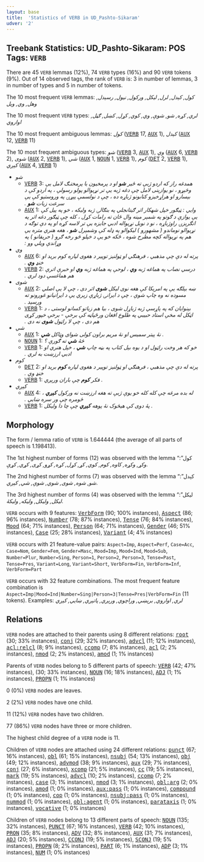 ```yaml
---
layout: base
title:  'Statistics of VERB in UD_Pashto-Sikaram'
udver: '2'
---
```


## Treebank Statistics: UD_Pashto-Sikaram: POS Tags: `VERB`

There are 45 `VERB` lemmas (12%), 74 `VERB` types (16%) and 90 `VERB` tokens (9%).
Out of 14 observed tags, the rank of `VERB` is: 3 in number of lemmas, 3 in number of types and 5 in number of tokens.

The 10 most frequent `VERB` lemmas: <em>کول, کېدل, لرل, لیکل, ورکول, نیول, رسېدل, وهل, وي, ویل</em>

The 10 most frequent `VERB` types:  <em>لري, کړه, شو, شوې, وي, کوي, کړل, کښل, ګڼل, اواروي</em>

The 10 most frequent ambiguous lemmas: <em>کول</em> (<tt><a href="ps_sikaram-pos-VERB.html">VERB</a></tt> 17, <tt><a href="ps_sikaram-pos-AUX.html">AUX</a></tt> 1), <em>کېدل</em> (<tt><a href="ps_sikaram-pos-AUX.html">AUX</a></tt> 12, <tt><a href="ps_sikaram-pos-VERB.html">VERB</a></tt> 11)

The 10 most frequent ambiguous types:  <em>شو</em> (<tt><a href="ps_sikaram-pos-VERB.html">VERB</a></tt> 3, <tt><a href="ps_sikaram-pos-AUX.html">AUX</a></tt> 1), <em>وي</em> (<tt><a href="ps_sikaram-pos-AUX.html">AUX</a></tt> 6, <tt><a href="ps_sikaram-pos-VERB.html">VERB</a></tt> 2), <em>شوى</em> (<tt><a href="ps_sikaram-pos-AUX.html">AUX</a></tt> 2, <tt><a href="ps_sikaram-pos-VERB.html">VERB</a></tt> 1), <em>شي</em> (<tt><a href="ps_sikaram-pos-AUX.html">AUX</a></tt> 1, <tt><a href="ps_sikaram-pos-NOUN.html">NOUN</a></tt> 1, <tt><a href="ps_sikaram-pos-VERB.html">VERB</a></tt> 1), <em>کوم</em> (<tt><a href="ps_sikaram-pos-DET.html">DET</a></tt> 2, <tt><a href="ps_sikaram-pos-VERB.html">VERB</a></tt> 1), <em>کېږي</em> (<tt><a href="ps_sikaram-pos-AUX.html">AUX</a></tt> 4, <tt><a href="ps_sikaram-pos-VERB.html">VERB</a></tt> 1)


* <em>شو</em>
  * <tt><a href="ps_sikaram-pos-VERB.html">VERB</a></tt> 3: <em>همدغه راز که اردو ژبې ته ځیر <b>شو</b> او د پرمخیون يا پرمختـګ لامل يې وڅېړو ، نو يوازېنى لامل چې دغه ژبه يې تر نړيوالو پولو رسولې ، په اردو کې د بېسارو او هراړخیزو کتابونو ژباړه ده ، چې د نولسمې پېړۍ په وروستیو کې يې سرعت زيات <b>شو</b> .‏</em>
  * <tt><a href="ps_sikaram-pos-AUX.html">AUX</a></tt> 1: <em>وايي : ټیګور خپل شهکار اثر ګیتانجلي په بنګالۍ ژبه ولیکه ، خو په پیل کې يې يوازې د ګوتو په شمېر مینه وال ځان ته رامات کړل ، کله چې ټیګور دغه اثر په انګرېزۍ راوژباړه ، نو د نوبل نړيواله ادبي جايزه يې تر لاسه کړه او په دې توګه د نړيوالو نوماندو ( مشهورو ) لیکوالو په ډله کې وشمېرل <b>شو</b> ، هغه هنري متره يې هم په نړيواله کچه مطرح شوه ، ځکه خو يې د خپلو څو رخه ګرو ( حريفانو ) په وړاندې ويلي وو :‏</em>
* <em>وي</em>
  * <tt><a href="ps_sikaram-pos-AUX.html">AUX</a></tt> 6: <em>پرته له دې چې مذهبي ، فرهنګي او ټولنیز توپیر د هغوى لپاره کوم بريد او خنډ <b>وي</b> .‏</em>
  * <tt><a href="ps_sikaram-pos-VERB.html">VERB</a></tt> 2: <em>درسي نصاب په هماغه ژبه <b>وي</b> ، لوحې په هماغه ژبه <b>وي</b> او خبرې اترې هم هماغسې دود لري .‏</em>
* <em>شوى</em>
  * <tt><a href="ps_sikaram-pos-AUX.html">AUX</a></tt> 2: <em>ښه بېلګه يې په امريکا کې هغه نوى لیکل <b>شوى</b> اثر دى ، چې لا يې اصلي مسوده نه وه چاپ شوې ، چې د ايرانۍ ژباړې زېري يې د ايرانیانو غوږونو ته ورسېد .‏</em>
  * <tt><a href="ps_sikaram-pos-VERB.html">VERB</a></tt> 1: <em>بېنوايان که په پاړسي ژبه ژباړل شوى ، بیا هم زياتو کسانو لوستى ، د اټکل له مخې استاد حبیبي په طلوع افغان ورځپاڼه کې برخې - برخې خپور کړى هم دى ، چې لا راټول <b>شوى</b> نه دى .‏</em>
* <em>شي</em>
  * <tt><a href="ps_sikaram-pos-AUX.html">AUX</a></tt> 1: <em>نۀ پیتر سمیس او نۀ مریم براون کولی شوای وټاکل <b>شي</b> .</em>
  * <tt><a href="ps_sikaram-pos-NOUN.html">NOUN</a></tt> 1: <em>څۀ <b>شي</b> ته ګورې ؟</em>
  * <tt><a href="ps_sikaram-pos-VERB.html">VERB</a></tt> 1: <em>خو که هر وخت راټول او د يوه بېل کتاب په بڼه چاپ <b>شي</b> ، خپل هنري او ادبي ارزښت به لري .‏</em>
* <em>کوم</em>
  * <tt><a href="ps_sikaram-pos-DET.html">DET</a></tt> 2: <em>پرته له دې چې مذهبي ، فرهنګي او ټولنیز توپیر د هغوى لپاره <b>کوم</b> بريد او خنډ وي .‏</em>
  * <tt><a href="ps_sikaram-pos-VERB.html">VERB</a></tt> 1: <em>فکر <b>کوم</b> چې باران ورېږي .</em>
* <em>کېږي</em>
  * <tt><a href="ps_sikaram-pos-AUX.html">AUX</a></tt> 4: <em>له بده مرغه چې کله کله خو يوې ژبې ته هغه ارزښت نه ورکول <b>کېږي</b> ، څومره چې ور سره ښايي .‏</em>
  * <tt><a href="ps_sikaram-pos-VERB.html">VERB</a></tt> 1: <em>پۀ دوی کې هیڅوک نۀ پوهه <b>کېږي</b> چې چا دا ولیکل .</em>

## Morphology

The form / lemma ratio of `VERB` is 1.644444 (the average of all parts of speech is 1.198413).

The 1st highest number of forms (12) was observed with the lemma “کول”: <em>وکړ, وکړه, کاوه, کوم, کوي, کړ, کړل, کړه, کړو, کړى, کړي, کړې</em>.

The 2nd highest number of forms (7) was observed with the lemma “کېدل”: <em>شو, شوه, شوى, شوي, شوې, شي, کېږي</em>.

The 3rd highest number of forms (4) was observed with the lemma “لیکل”: <em>لیکل, ولیکل, ولیکه, ولیکۀ</em>.

`VERB` occurs with 9 features: <tt><a href="ps_sikaram-feat-VerbForm.html">VerbForm</a></tt> (90; 100% instances), <tt><a href="ps_sikaram-feat-Aspect.html">Aspect</a></tt> (86; 96% instances), <tt><a href="ps_sikaram-feat-Number.html">Number</a></tt> (78; 87% instances), <tt><a href="ps_sikaram-feat-Tense.html">Tense</a></tt> (76; 84% instances), <tt><a href="ps_sikaram-feat-Mood.html">Mood</a></tt> (64; 71% instances), <tt><a href="ps_sikaram-feat-Person.html">Person</a></tt> (64; 71% instances), <tt><a href="ps_sikaram-feat-Gender.html">Gender</a></tt> (46; 51% instances), <tt><a href="ps_sikaram-feat-Case.html">Case</a></tt> (25; 28% instances), <tt><a href="ps_sikaram-feat-Variant.html">Variant</a></tt> (4; 4% instances)

`VERB` occurs with 21 feature-value pairs: `Aspect=Imp`, `Aspect=Perf`, `Case=Acc`, `Case=Nom`, `Gender=Fem`, `Gender=Masc`, `Mood=Imp`, `Mood=Ind`, `Mood=Sub`, `Number=Plur`, `Number=Sing`, `Person=1`, `Person=2`, `Person=3`, `Tense=Past`, `Tense=Pres`, `Variant=Long`, `Variant=Short`, `VerbForm=Fin`, `VerbForm=Inf`, `VerbForm=Part`

`VERB` occurs with 32 feature combinations.
The most frequent feature combination is `Aspect=Imp|Mood=Ind|Number=Sing|Person=3|Tense=Pres|VerbForm=Fin` (11 tokens).
Examples: <em>لري, اواروي, برېښي, وراچوي, ورېږي, پاتېږي, ښايي, کېږي</em>


## Relations

`VERB` nodes are attached to their parents using 8 different relations: <tt><a href="ps_sikaram-dep-root.html">root</a></tt> (30; 33% instances), <tt><a href="ps_sikaram-dep-conj.html">conj</a></tt> (29; 32% instances), <tt><a href="ps_sikaram-dep-advcl.html">advcl</a></tt> (11; 12% instances), <tt><a href="ps_sikaram-dep-acl-relcl.html">acl:relcl</a></tt> (8; 9% instances), <tt><a href="ps_sikaram-dep-ccomp.html">ccomp</a></tt> (7; 8% instances), <tt><a href="ps_sikaram-dep-acl.html">acl</a></tt> (2; 2% instances), <tt><a href="ps_sikaram-dep-nmod.html">nmod</a></tt> (2; 2% instances), <tt><a href="ps_sikaram-dep-amod.html">amod</a></tt> (1; 1% instances)

Parents of `VERB` nodes belong to 5 different parts of speech: <tt><a href="ps_sikaram-pos-VERB.html">VERB</a></tt> (42; 47% instances),  (30; 33% instances), <tt><a href="ps_sikaram-pos-NOUN.html">NOUN</a></tt> (16; 18% instances), <tt><a href="ps_sikaram-pos-ADJ.html">ADJ</a></tt> (1; 1% instances), <tt><a href="ps_sikaram-pos-PROPN.html">PROPN</a></tt> (1; 1% instances)

0 (0%) `VERB` nodes are leaves.

2 (2%) `VERB` nodes have one child.

11 (12%) `VERB` nodes have two children.

77 (86%) `VERB` nodes have three or more children.

The highest child degree of a `VERB` node is 11.

Children of `VERB` nodes are attached using 24 different relations: <tt><a href="ps_sikaram-dep-punct.html">punct</a></tt> (67; 16% instances), <tt><a href="ps_sikaram-dep-obl.html">obl</a></tt> (61; 15% instances), <tt><a href="ps_sikaram-dep-nsubj.html">nsubj</a></tt> (54; 13% instances), <tt><a href="ps_sikaram-dep-obj.html">obj</a></tt> (49; 12% instances), <tt><a href="ps_sikaram-dep-advmod.html">advmod</a></tt> (38; 9% instances), <tt><a href="ps_sikaram-dep-aux.html">aux</a></tt> (29; 7% instances), <tt><a href="ps_sikaram-dep-conj.html">conj</a></tt> (27; 6% instances), <tt><a href="ps_sikaram-dep-xcomp.html">xcomp</a></tt> (21; 5% instances), <tt><a href="ps_sikaram-dep-cc.html">cc</a></tt> (19; 5% instances), <tt><a href="ps_sikaram-dep-mark.html">mark</a></tt> (19; 5% instances), <tt><a href="ps_sikaram-dep-advcl.html">advcl</a></tt> (10; 2% instances), <tt><a href="ps_sikaram-dep-ccomp.html">ccomp</a></tt> (7; 2% instances), <tt><a href="ps_sikaram-dep-case.html">case</a></tt> (3; 1% instances), <tt><a href="ps_sikaram-dep-nmod.html">nmod</a></tt> (3; 1% instances), <tt><a href="ps_sikaram-dep-obl-arg.html">obl:arg</a></tt> (2; 0% instances), <tt><a href="ps_sikaram-dep-amod.html">amod</a></tt> (1; 0% instances), <tt><a href="ps_sikaram-dep-aux-pass.html">aux:pass</a></tt> (1; 0% instances), <tt><a href="ps_sikaram-dep-compound.html">compound</a></tt> (1; 0% instances), <tt><a href="ps_sikaram-dep-cop.html">cop</a></tt> (1; 0% instances), <tt><a href="ps_sikaram-dep-nsubj-pass.html">nsubj:pass</a></tt> (1; 0% instances), <tt><a href="ps_sikaram-dep-nummod.html">nummod</a></tt> (1; 0% instances), <tt><a href="ps_sikaram-dep-obl-agent.html">obl:agent</a></tt> (1; 0% instances), <tt><a href="ps_sikaram-dep-parataxis.html">parataxis</a></tt> (1; 0% instances), <tt><a href="ps_sikaram-dep-vocative.html">vocative</a></tt> (1; 0% instances)

Children of `VERB` nodes belong to 13 different parts of speech: <tt><a href="ps_sikaram-pos-NOUN.html">NOUN</a></tt> (135; 32% instances), <tt><a href="ps_sikaram-pos-PUNCT.html">PUNCT</a></tt> (67; 16% instances), <tt><a href="ps_sikaram-pos-VERB.html">VERB</a></tt> (42; 10% instances), <tt><a href="ps_sikaram-pos-PRON.html">PRON</a></tt> (35; 8% instances), <tt><a href="ps_sikaram-pos-ADV.html">ADV</a></tt> (32; 8% instances), <tt><a href="ps_sikaram-pos-AUX.html">AUX</a></tt> (31; 7% instances), <tt><a href="ps_sikaram-pos-ADJ.html">ADJ</a></tt> (20; 5% instances), <tt><a href="ps_sikaram-pos-CCONJ.html">CCONJ</a></tt> (19; 5% instances), <tt><a href="ps_sikaram-pos-SCONJ.html">SCONJ</a></tt> (19; 5% instances), <tt><a href="ps_sikaram-pos-PROPN.html">PROPN</a></tt> (8; 2% instances), <tt><a href="ps_sikaram-pos-PART.html">PART</a></tt> (6; 1% instances), <tt><a href="ps_sikaram-pos-ADP.html">ADP</a></tt> (3; 1% instances), <tt><a href="ps_sikaram-pos-NUM.html">NUM</a></tt> (1; 0% instances)

